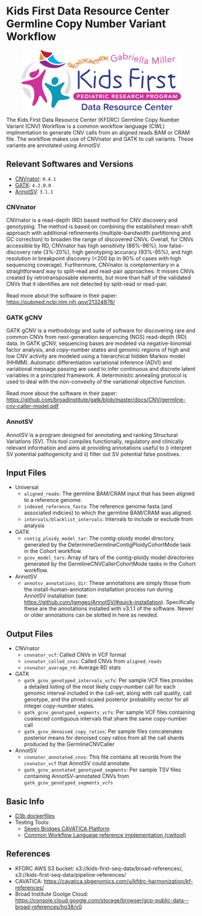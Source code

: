 # Kids First Data Resource Center Germline Copy Number Variant Workflow

<p align="center">
  <img src="https://github.com/d3b-center/d3b-research-workflows/raw/master/doc/kfdrc-logo-sm.png">
</p>

The Kids First Data Resource Center (KFDRC) Germline Copy Number Variant (CNV)
Workflow is a common workflow language (CWL) implmentation to generate CNV
calls from an aligned reads BAM or CRAM file. The workflow makes use of
CNVnator and GATK to call variants. These variants are annotated using AnnotSV.

## Relevant Softwares and Versions

- [CNVnator](https://github.com/abyzovlab/CNVnator): `0.4.1`
- [GATK](https://github.com/broadinstitute/gatk): `4.2.0.0`
- [AnnotSV](https://github.com/lgmgeo/AnnotSV/): `3.1.1`

### CNVnator

CNVnator is a read-depth (RD) based method for CNV discovery and genotyping.
The method is based on combining the established mean-shift approach with
additional refinements (multiple-bandwidth partitioning and GC correction) to
broaden the range of discovered CNVs. Overall, for CNVs accessible by RD,
CNVnator has high sensitivity (86%-96%), low false-discovery rate (3%-20%),
high genotyping accuracy (93%-95%), and high resolution in breakpoint discovery
(<200 bp in 90% of cases with high sequencing coverage). Furthermore, CNVnator
is complementary in a straightforward way to split-read and read-pair
approaches: It misses CNVs created by retrotransposable elements, but more than
half of the validated CNVs that it identifies are not detected by split-read or
read-pair.

Read more about the software in their paper:
https://pubmed.ncbi.nlm.nih.gov/21324876/

### GATK gCNV

GATK gCNV is a methodology and suite of software for discovering rare and
common CNVs from next-generation sequencing (NGS) read-depth (RD) data. In GATK
gCNV, sequencing bases are modeled via negative-binomial factor analysis, and
copy-number states and genomic regions of high and low CNV activity are modeled
using a hierarchical hidden Markov model (HHMM). Automatic differentiation
variational inference (ADVI) and variational message passing are used to infer
continuous and discrete latent variables in a principled framework. A
deterministic annealing protocol is used to deal with the non-convexity of the
variational objective function.

Read more about the software in their paper:
https://github.com/broadinstitute/gatk/blob/master/docs/CNV/germline-cnv-caller-model.pdf

### AnnotSV

AnnotSV is a program designed for annotating and ranking Structural Variations
(SV). This tool compiles functionally, regulatory and clinically relevant
information and aims at providing annotations useful to i) interpret SV
potential pathogenicity and ii) filter out SV potential false positives.

## Input Files

- Universal
    - `aligned_reads`: The germline BAM/CRAM input that has been aligned to a reference genome.
    - `indexed_reference_fasta`: The reference genome fasta (and associated indicies) to which the germline BAM/CRAM was aligned.
    - `intervals/blacklist_intervals`: Intervals to include or exclude from analysis
- GATK
    - `contig_ploidy_model_tar`: The contig-ploidy model directory generated by the DetermineGermlineContigPloidyCohortMode task in the Cohort workflow.
    - `gcnv_model_tars`: Array of tars of the contig-ploidy model directories generated by the GermlineCNVCallerCohortMode tasks in the Cohort workflow.
- AnnotSV
    - `annotsv_annotations_dir`: These annotations are simply those from the install-human-annotation installation process run during AnnotSV installation (see: https://github.com/lgmgeo/AnnotSV/#quick-installation). Specifically these are the annotations installed with v3.1.1 of the software. Newer or older annotations can be slotted in here as needed.

## Output Files

- CNVnator
    - `cnvnator_vcf`: Called CNVs in VCF format
    - `cnvnator_called_cnvs`: Called CNVs from `aligned_reads`
    - `cnvnator_average_rd`: Average RD stats
- GATK
    - `gatk_gcnv_genotyped_intervals_vcfs`: Per sample VCF files provides a detailed listing of the most likely copy-number call for each genomic interval included in the call-set, along with call quality, call genotype, and the phred-scaled posterior probability vector for all integer copy-number states.
    - `gatk_gcnv_genotyped_segments_vcfs`: Per sample VCF files containing coalesced contiguous intervals that share the same copy-number call
    - `gatk_gcnv_denoised_copy_ratios`: Per sample files concatenates posterior means for denoised copy ratios from all the call shards produced by the GermlineCNVCaller
- AnnotSV
    - `cnvnator_annotated_cnvs`: This file contains all records from the `cnvnator_vcf` that AnnotSV could annotate.
    - `gatk_gcnv_annotated_genotyped_segments`: Per sample TSV files containing AnnotSV-annotated CNVs from `gatk_gcnv_genotyped_segments_vcfs`

## Basic Info
- [D3b dockerfiles](https://github.com/d3b-center/bixtools)
- Testing Tools:
    - [Seven Bridges CAVATICA Platform](https://cavatica.sbgenomics.com/)
    - [Common Workflow Language reference implementation (cwltool)](https://github.com/common-workflow-language/cwltool/)

## References
- KFDRC AWS S3 bucket: s3://kids-first-seq-data/broad-references/, s3://kids-first-seq-data/pipeline-references/
- CAVATICA: https://cavatica.sbgenomics.com/u/kfdrc-harmonization/kf-references/
- Broad Institute Goolge Cloud: https://console.cloud.google.com/storage/browser/gcp-public-data--broad-references/hg38/v0
